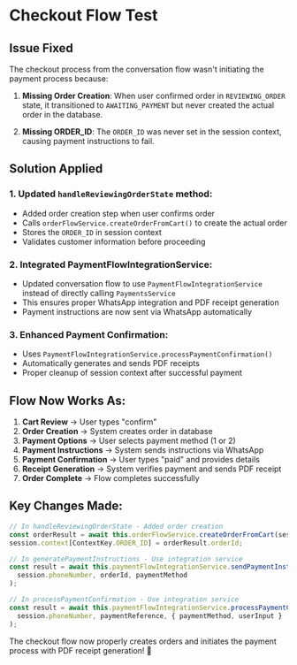 # Checkout Flow Test

## Issue Fixed
The checkout process from the conversation flow wasn't initiating the payment process because:

1. **Missing Order Creation**: When user confirmed order in `REVIEWING_ORDER` state, it transitioned to `AWAITING_PAYMENT` but never created the actual order in the database.

2. **Missing ORDER_ID**: The `ORDER_ID` was never set in the session context, causing payment instructions to fail.

## Solution Applied

### 1. Updated `handleReviewingOrderState` method:
- Added order creation step when user confirms order
- Calls `orderFlowService.createOrderFromCart()` to create the actual order
- Stores the `ORDER_ID` in session context
- Validates customer information before proceeding

### 2. Integrated PaymentFlowIntegrationService:
- Updated conversation flow to use `PaymentFlowIntegrationService` instead of directly calling `PaymentsService`
- This ensures proper WhatsApp integration and PDF receipt generation
- Payment instructions are now sent via WhatsApp automatically

### 3. Enhanced Payment Confirmation:
- Uses `PaymentFlowIntegrationService.processPaymentConfirmation()` 
- Automatically generates and sends PDF receipts
- Proper cleanup of session context after successful payment

## Flow Now Works As:

1. **Cart Review** → User types "confirm"
2. **Order Creation** → System creates order in database
3. **Payment Options** → User selects payment method (1 or 2)
4. **Payment Instructions** → System sends instructions via WhatsApp
5. **Payment Confirmation** → User types "paid" and provides details
6. **Receipt Generation** → System verifies payment and sends PDF receipt
7. **Order Complete** → Flow completes successfully

## Key Changes Made:

```typescript
// In handleReviewingOrderState - Added order creation
const orderResult = await this.orderFlowService.createOrderFromCart(session, customerInfo.id);
session.context[ContextKey.ORDER_ID] = orderResult.orderId;

// In generatePaymentInstructions - Use integration service
const result = await this.paymentFlowIntegrationService.sendPaymentInstructions(
  session.phoneNumber, orderId, paymentMethod
);

// In processPaymentConfirmation - Use integration service  
const result = await this.paymentFlowIntegrationService.processPaymentConfirmation(
  session.phoneNumber, paymentReference, { paymentMethod, userInput }
);
```

The checkout flow now properly creates orders and initiates the payment process with PDF receipt generation! 🎉